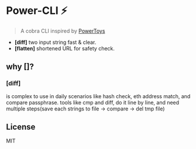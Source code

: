 # Power-CLI ⚡

> A cobra CLI inspired by [PowerToys](https://github.com/microsoft/PowerToys)

- **[diff]** two input string fast & clear.
- **[flatten]** shortened URL for safety check.

## why []?

### [diff]

is complex to use in daily scenarios like hash check, eth address match, and compare passphrase. tools like cmp and diff, do it line by line, and need multiple steps(save each strings to file -> compare -> del tmp file)  

## License

MIT
